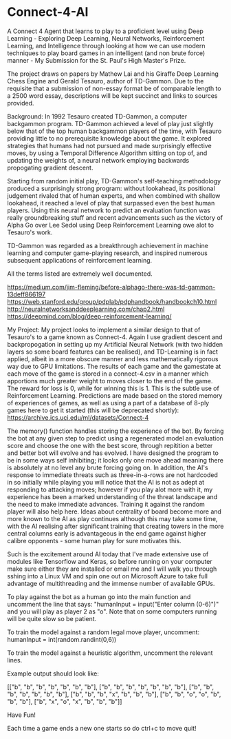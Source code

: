 # Connect-4-AI
A Connect 4 Agent that learns to play to a proficient level using Deep Learning - Exploring Deep Learning, Neural Networks, Reinforcement Learning, and Intelligence through looking at how we can use modern techniques to play board games in an intelligent (and non brute force) manner - My Submission for the St. Paul's High Master's Prize.

The project draws on papers by Mathew Lai and his Giraffe Deep Learning Chess Engine and Gerald Tesauro, author of TD-Gammon.
Due to the requisite that a submission of non-essay format be of comparable length to a 2500 word essay, descriptions will be kept succinct and links to sources provided.

Background:
In 1992 Tesauro created TD-Gammon, a computer backgammon program. TD-Gammon achieved a level of play just slightly below that of the top human backgammon players of the time, with Tesauro providing little to no prerequisite knowledge about the game. It explored strategies that humans had not pursued and made surprisingly effective moves, by using a Temporal Difference Algorithm sitting on top of, and updating the weights of, a neural network employing backwards propogating gradient descent.

Starting from random initial play, TD-Gammon's self-teaching methodology produced a surprisingly strong program: without lookahead, its positional judgement rivaled that of human experts, and when combined with shallow lookahead, it reached a level of play that surpassed even the best human players. Using this neural network to predict an evaluation function was really groundbreaking stuff and recent advancements such as the victory of Alpha Go over Lee Sedol using Deep Reinforcement Learning owe alot to Tesauro's work.

TD-Gammon was regarded as a breakthrough achievement in machine learning and computer game-playing research, and inspired numerous subsequent applications of reinforcement learning.

All the terms listed are extremely well documented.

https://medium.com/jim-fleming/before-alphago-there-was-td-gammon-13deff866197
https://web.stanford.edu/group/pdplab/pdphandbook/handbookch10.html
http://neuralnetworksanddeeplearning.com/chap2.html
https://deepmind.com/blog/deep-reinforcement-learning/

My Project:
My project looks to implement a similar design to that of Tesauro's to a game known as Connect-4. Again I use gradient descent and backpropogation in setting up my Artificial Neural Network (with two hidden layers so some board features can be realised), and TD-Learning is in fact applied, albeit in a more obscure manner and less mathematically rigorous way due to GPU limitations. The results of each game and the gamestate at each move of the game is stored in a connect-4.csv in a manner which apportions much greater weight to moves closer to the end of the game. The reward for loss is 0, while for winning this is 1. This is the subtle use of Reinforcement Learning. Predictions are made based on the stored memory of experiences of games, as well as using a part of a database of 8-ply games here to get it started (this will be deprecated shortly): https://archive.ics.uci.edu/ml/datasets/Connect-4

The memory() function handles storing the experience of the bot. By forcing the bot at any given step to predict using a regenerated model an evaluation score and choose the one with the best score, through repitition a better and better bot will evolve and has evolved. I have designed the program to be in some ways self inhibiting; it looks only one move ahead meaning there is absolutely at no level any brute forcing going on. In addition, the AI's response to immediate threats such as three-in-a-rows are not hardcoded in so initially while playing you will notice that the AI is not as adept at responding to attacking moves; however if you play alot more with it, my experience has been a marked understanding of the threat landscape and the need to make immediate advances. Training it against the random player will also help here. Ideas about centrality of board become more and more known to the AI as play continues although this may take some time, with the AI realising after significant training that creating towers in the more central columns early is advantageous in the end game against higher calibre opponents - some human play for sure motivates this.

Such is the excitement around AI today that I've made extensive use of modules like Tensorflow and Keras, so before running on your computer make sure either they are installed or email me and I will walk you through sshing into a Linux VM and spin one out on Microsoft Azure to take full advantage of multithreading and the immense number of available GPUs.

To play against the bot as a human go into the main function and uncomment the line that says: "humanInput = input("Enter column (0-6)")" and you will play as player 2 as "o". Note that on some computers running will be quite slow so be patient.

To train the model against a random legal move player, uncomment: humanInput = int(random.randint(0,6))

To train the model against a heuristic algorithm, uncomment the relevant lines.

Example output should look like:

[["b", "b", "b", "b", "b", "b", "b"],
 ["b", "b", "b", "b", "b", "b", "b"],
 ["b", "b", "b", "b", "b", "b", "b"],
 ["b", "b", "b", "x", "b", "b", "b"],
 ["b", "b", "o", "o", "b", "b", "b"],
 ["b", "x", "o", "x", "b", "b", "b"]]

Have Fun!

Each time a game ends a new one starts so do ctrl+c to move quit!
